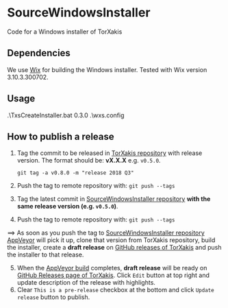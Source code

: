 # SourceWindowsInstaller
Code for a Windows installer of TorXakis

## Dependencies
We use [Wix](http://wixtoolset.org) for building the Windows installer.
Tested with Wix version 3.10.3.300702.

## Usage
.\TxsCreateInstaller.bat 0.3.0 .\wxs.config

## How to publish a release


1) Tag the commit to be released in [TorXakis repository](https://github.com/TorXakis/TorXakis) with release version. The format should be: **vX.X.X** e.g. `v0.5.0`.

   `git tag -a v0.8.0 -m "release 2018 Q3"`
2) Push the tag to remote repository with: `git push --tags`
3) Tag the latest commit in [SourceWindowsInstaller repository][2] **with the same release version (e.g. `v0.5.0`)**.
4) Push the tag to remote repository with: `git push --tags`

==> As soon as you push the tag to [SourceWindowsInstaller repository][2] [AppVeyor][3] will pick it up, clone that version from TorXakis repository, build the installer, create a **draft release** on [GitHub releases of TorXakis][1] and push the installer to that release.

5) When the [AppVeyor build][3] completes, **draft release** will be ready on [GitHub Releases page of TorXakis][1]. Click `Edit` button at top right and update description of the release with highlights.
6) Clear `This is a pre-release` checkbox at the bottom and click `Update release` button to publish.

[1]: https://github.com/TorXakis/TorXakis/releases
[2]: https://github.com/TorXakis/SourceWindowsInstaller
[3]: https://ci.appveyor.com/project/torxakis-admin/sourcewindowsinstaller/history

